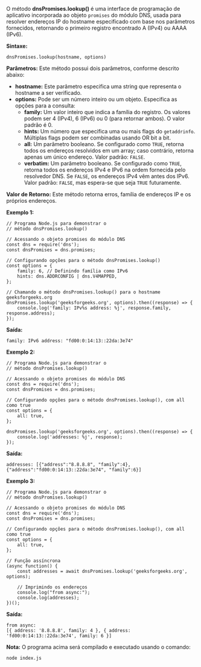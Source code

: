 O método **dnsPromises.lookup()** é uma interface de programação de aplicativo incorporada ao objeto `promises` do módulo DNS, usada para resolver endereços IP do hostname especificado com base nos parâmetros fornecidos, retornando o primeiro registro encontrado A (IPv4) ou AAAA (IPv6).

**Sintaxe:**

```
dnsPromises.lookup(hostname, options)
```

**Parâmetros:** Este método possui dois parâmetros, conforme descrito abaixo:

- **hostname:** Este parâmetro especifica uma string que representa o hostname a ser verificado.
- **options:** Pode ser um número inteiro ou um objeto. Especifica as opções para a consulta:
    - **family:** Um valor inteiro que indica a família do registro. Os valores podem ser 4 (IPv4), 6 (IPv6) ou 0 (para retornar ambos). O valor padrão é 0.
    - **hints:** Um número que especifica uma ou mais flags do `getaddrinfo`. Múltiplas flags podem ser combinadas usando OR bit a bit.
    - **all:** Um parâmetro booleano. Se configurado como `TRUE`, retorna todos os endereços resolvidos em um array; caso contrário, retorna apenas um único endereço. Valor padrão: `FALSE`.
    - **verbatim:** Um parâmetro booleano. Se configurado como `TRUE`, retorna todos os endereços IPv4 e IPv6 na ordem fornecida pelo resolvedor DNS. Se `FALSE`, os endereços IPv4 vêm antes dos IPv6. Valor padrão: `FALSE`, mas espera-se que seja `TRUE` futuramente.

**Valor de Retorno:** Este método retorna erros, família de endereços IP e os próprios endereços.

**Exemplo 1:**

```
// Programa Node.js para demonstrar o 
// método dnsPromises.lookup()

// Acessando o objeto promises do módulo DNS
const dns = require('dns');
const dnsPromises = dns.promises;

// Configurando opções para o método dnsPromises.lookup()
const options = {
    family: 6, // Definindo família como IPv6
    hints: dns.ADDRCONFIG | dns.V4MAPPED,
};

// Chamando o método dnsPromises.lookup() para o hostname geeksforgeeks.org
dnsPromises.lookup('geeksforgeeks.org', options).then((response) => {
    console.log('family: IPv%s address: %j', response.family, response.address);
});
```

**Saída:**

```
family: IPv6 address: "fd00:0:14:13::22da:3e74"
```

**Exemplo 2:**

```
// Programa Node.js para demonstrar o 
// método dnsPromises.lookup()

// Acessando o objeto promises do módulo DNS
const dns = require('dns');
const dnsPromises = dns.promises;

// Configurando opções para o método dnsPromises.lookup(), com all como true
const options = {
    all: true,
};

dnsPromises.lookup('geeksforgeeks.org', options).then((response) => {
    console.log('addresses: %j', response);
});
```

**Saída:**

```
addresses: [{"address":"8.8.8.8", "family":4}, {"address":"fd00:0:14:13::22da:3e74", "family":6}]
```

**Exemplo 3:**

```
// Programa Node.js para demonstrar o 
// método dnsPromises.lookup()

// Acessando o objeto promises do módulo DNS
const dns = require('dns');
const dnsPromises = dns.promises;

// Configurando opções para o método dnsPromises.lookup(), com all como true
const options = {
    all: true,
};

// Função assíncrona
(async function() {
    const addresses = await dnsPromises.lookup('geeksforgeeks.org', options);

    // Imprimindo os endereços
    console.log("from async:");
    console.log(addresses);
})();
```

**Saída:**

```
from async:
[{ address: '8.8.8.8', family: 4 }, { address: 'fd00:0:14:13::22da:3e74', family: 6 }]
```

**Nota:** O programa acima será compilado e executado usando o comando:

```
node index.js
```






